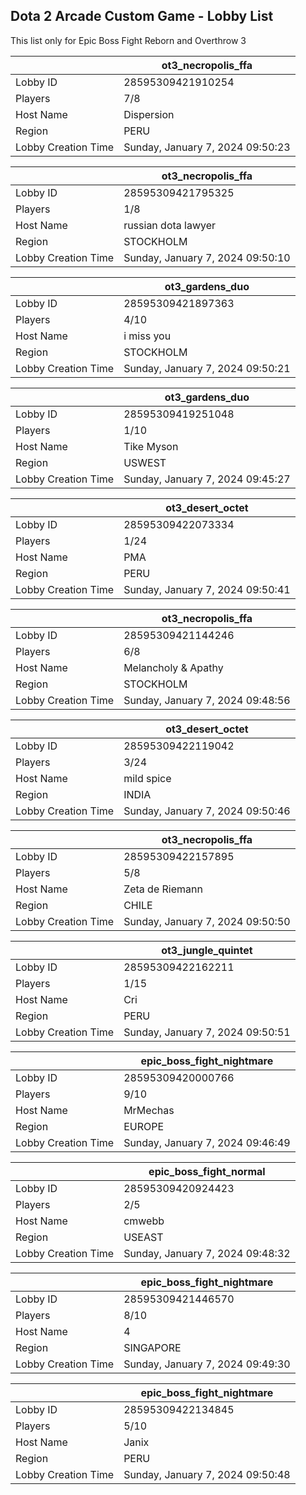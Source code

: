 ## Dota 2 Arcade Custom Game - Lobby List

This list only for Epic Boss Fight Reborn and Overthrow 3

|  | ot3_necropolis_ffa |
| ------ | ------ |
| Lobby ID | 28595309421910254 |
| Players | 7/8 |
| Host Name | Dispersion |
| Region | PERU |
| Lobby Creation Time | Sunday, January 7, 2024 09:50:23 |


|  | ot3_necropolis_ffa |
| ------ | ------ |
| Lobby ID | 28595309421795325 |
| Players | 1/8 |
| Host Name | russian dota lawyer |
| Region | STOCKHOLM |
| Lobby Creation Time | Sunday, January 7, 2024 09:50:10 |


|  | ot3_gardens_duo |
| ------ | ------ |
| Lobby ID | 28595309421897363 |
| Players | 4/10 |
| Host Name | i miss you |
| Region | STOCKHOLM |
| Lobby Creation Time | Sunday, January 7, 2024 09:50:21 |


|  | ot3_gardens_duo |
| ------ | ------ |
| Lobby ID | 28595309419251048 |
| Players | 1/10 |
| Host Name | Tike Myson |
| Region | USWEST |
| Lobby Creation Time | Sunday, January 7, 2024 09:45:27 |


|  | ot3_desert_octet |
| ------ | ------ |
| Lobby ID | 28595309422073334 |
| Players | 1/24 |
| Host Name | PMA |
| Region | PERU |
| Lobby Creation Time | Sunday, January 7, 2024 09:50:41 |


|  | ot3_necropolis_ffa |
| ------ | ------ |
| Lobby ID | 28595309421144246 |
| Players | 6/8 |
| Host Name | Melancholy & Apathy |
| Region | STOCKHOLM |
| Lobby Creation Time | Sunday, January 7, 2024 09:48:56 |


|  | ot3_desert_octet |
| ------ | ------ |
| Lobby ID | 28595309422119042 |
| Players | 3/24 |
| Host Name | mild spice |
| Region | INDIA |
| Lobby Creation Time | Sunday, January 7, 2024 09:50:46 |


|  | ot3_necropolis_ffa |
| ------ | ------ |
| Lobby ID | 28595309422157895 |
| Players | 5/8 |
| Host Name | Zeta de Riemann |
| Region | CHILE |
| Lobby Creation Time | Sunday, January 7, 2024 09:50:50 |


|  | ot3_jungle_quintet |
| ------ | ------ |
| Lobby ID | 28595309422162211 |
| Players | 1/15 |
| Host Name | Cri |
| Region | PERU |
| Lobby Creation Time | Sunday, January 7, 2024 09:50:51 |


|  | epic_boss_fight_nightmare |
| ------ | ------ |
| Lobby ID | 28595309420000766 |
| Players | 9/10 |
| Host Name | MrMechas |
| Region | EUROPE |
| Lobby Creation Time | Sunday, January 7, 2024 09:46:49 |


|  | epic_boss_fight_normal |
| ------ | ------ |
| Lobby ID | 28595309420924423 |
| Players | 2/5 |
| Host Name | cmwebb |
| Region | USEAST |
| Lobby Creation Time | Sunday, January 7, 2024 09:48:32 |


|  | epic_boss_fight_nightmare |
| ------ | ------ |
| Lobby ID | 28595309421446570 |
| Players | 8/10 |
| Host Name | 4 |
| Region | SINGAPORE |
| Lobby Creation Time | Sunday, January 7, 2024 09:49:30 |


|  | epic_boss_fight_nightmare |
| ------ | ------ |
| Lobby ID | 28595309422134845 |
| Players | 5/10 |
| Host Name | Janix |
| Region | PERU |
| Lobby Creation Time | Sunday, January 7, 2024 09:50:48 |



